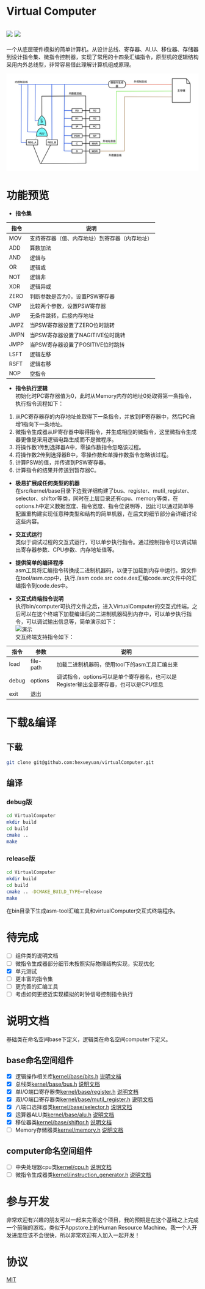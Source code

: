 # Virtual Computer

[![](https://img.shields.io/dub/l/vibe-d.svg)](https://github.com/hexueyuan/virtualComputer/blob/v0.01/LICENSE)
![](https://img.shields.io/sonar/4.2/http/sonar.petalslink.com/org.ow2.petals%3Apetals-se-ase/coverage.svg)
---
一个从底层硬件模拟的简单计算机。从设计总线、寄存器、ALU、移位器、存储器到设计指令集、微指令控制器，实现了常用的十四条汇编指令，原型机的逻辑结构采用内外总线型，非常容易借此理解计算机组成原理。

![原型设计](document/image/yuanxing.png)

# 功能预览
* **指令集**  

指令         |说明             
-------------|--------------  
MOV|支持寄存器（值、内存地址）到寄存器（内存地址）  
ADD|算数加法  
AND|逻辑与  
OR|逻辑或  
NOT|逻辑非  
XOR|逻辑异或  
ZERO|判断参数是否为0，设置PSW寄存器  
CMP|比较两个参数，设置PSW寄存器  
JMP|无条件跳转，后接内存地址  
JMPZ|当PSW寄存器设置了ZERO位时跳转  
JMPN|当PSW寄存器设置了NAGITIVE位时跳转  
JMPP|当PSW寄存器设置了POSITIVE位时跳转  
LSFT|逻辑左移  
RSFT|逻辑右移  
NOP|空指令  

* **指令执行逻辑**  
初始化时PC寄存器值为0，此时从Memory内存的地址0处取得第一条指令，执行指令流程如下：  
1. 从PC寄存器存的内存地址处取得下一条指令，并放到IP寄存器中，然后PC自增1指向下一条地址。  
2. 微指令生成器从IP寄存器中取得指令，并生成相应的微指令，这里微指令生成器更像是采用逻辑电路生成而不是微程序。 
3. 将操作数1传到选择器A中，零操作数指令忽略该过程。  
4. 将操作数2传到选择器B中，零操作数和单操作数指令忽略该过程。  
5. 计算PSW的值，并传递到PSW寄存器。  
6. 计算指令的结果并传送到暂存器C。  

* **极易扩展成任何类型的机器**  
在src/kernel/base目录下边我详细构建了bus、register、mutil_register、selector、shiftor等类，同时在上层目录还有cpu、memory等类，在options.h中定义数据宽度、指令宽度、指令位说明等，因此可以通过简单等配置重构建实现任意种类型和结构的简单机器，在后文的细节部分会详细讨论这些内容。

* **交互式运行**  
类似于调试过程的交互式运行，可以单步执行指令。通过控制指令可以调试输出寄存器参数、CPU参数、内存地址值等。  

* **提供简单的编译程序**  
asm工具将汇编指令转换成二进制机器码，以便于加载到内存中运行。源文件在tool/asm.cpp中，执行./asm code.src code.des汇编code.src文件中的汇编指令到code.des中。  

* **交互式终端指令说明**  
执行bin/computer可执行文件之后，进入VirtualComputer的交互式终端，之后可以在这个终端下加载编译后的二进制机器码到内存中，可以单步执行指令，可以调试输出信息等，简单演示如下：  
![演示](document/image/yanshi.gif)  
交互终端支持指令如下：  

指令|参数|说明  
---|---|---  
load|file-path|加载二进制机器码，使用tool下的asm工具汇编出来  
debug|options|调试指令，options可以是单个寄存器名，也可以是Register输出全部寄存器，也可以是CPU信息  
exit|退出  

# 下载&编译  
## 下载
```bash
git clone git@github.com:hexueyuan/virtualComputer.git
```
## 编译
### debug版
```bash
cd VirtualComputer
mkdir build
cd build
cmake ..
make
```  
### release版
```bash
cd VirtualComputer
mkdir build
cd build
cmake .. -DCMAKE_BUILD_TYPE=release
make
``` 
在bin目录下生成asm-tool汇编工具和virtualComputer交互式终端程序。  

# 待完成  

- [ ] 组件类的说明文档
- [ ] 微指令生成器部分细节未按照实际物理结构实现，实现优化
- [x] 单元测试
- [ ] 更丰富的指令集
- [ ] 更完善的汇编工具
- [ ] 考虑如何更接近实现模拟的时钟信号控制指令执行  

# 说明文档
基础类在命名空间base下定义，逻辑类在命名空间computer下定义。  

## base命名空间组件

- [x] 逻辑操作相关库[kernel/base/bits.h](src/kernel/base/bits.h) [说明文档](document/Bits.md)
- [x] 总线类[kernel/base/bus.h](src/kernel/base/bus.h) [说明文档](document/Bus.md)
- [x] 单I/O端口寄存器类[kernel/base/register.h](src/kernel/base/register.h) [说明文档](document/Register.md)
- [x] 双I/O端口寄存器类[kernel/base/mutil_register.h](src/kernel/base/mutil_register.h) [说明文档](document/Mutil_register.md)
- [x] 八端口选择器类[kernel/base/selector.h](src/kernel/base/selector.h) [说明文档](document/Selector.md)
- [x] 运算器ALU类[kernel/base/alu.h](src/kernel/base/alu.h) [说明文档](.)
- [x] 移位器类[kernel/base/shiftor.h](src/kernel/base/shiftor.h) [说明文档](.)
- [ ] Memory存储器类[kernel/memory.h](src/kernel.h) [说明文档](.)

## computer命名空间组件

- [ ] 中央处理器cpu类[kernel/cpu.h](src/kernel/cpu.h) [说明文档](.)
- [ ] 微指令生成器类[kernel/instruction_generator.h](src/kernel/instruction_generator.h) [说明文档](.)

# 参与开发
非常欢迎有兴趣的朋友可以一起来完善这个项目，我的预期是在这个基础之上完成一个前端的游戏，类似于Appstore上的Human Resource Machine。我一个人开发进度应该不会很快，所以非常欢迎有人加入一起开发！

# 协议
[MIT](LICENSE)
